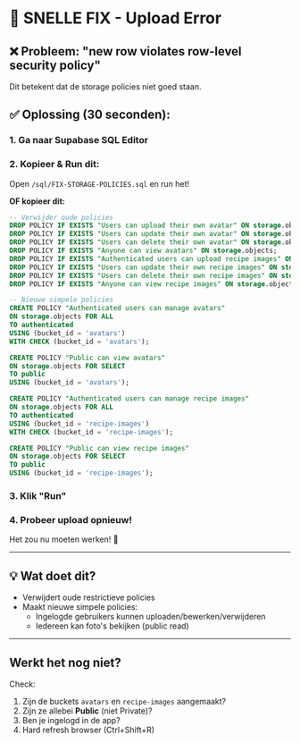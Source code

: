 # 🔧 SNELLE FIX - Upload Error

## ❌ Probleem: "new row violates row-level security policy"

Dit betekent dat de storage policies niet goed staan.

## ✅ Oplossing (30 seconden):

### 1. Ga naar Supabase SQL Editor

### 2. Kopieer & Run dit:

Open `/sql/FIX-STORAGE-POLICIES.sql` en run het!

**OF kopieer dit:**

```sql
-- Verwijder oude policies
DROP POLICY IF EXISTS "Users can upload their own avatar" ON storage.objects;
DROP POLICY IF EXISTS "Users can update their own avatar" ON storage.objects;
DROP POLICY IF EXISTS "Users can delete their own avatar" ON storage.objects;
DROP POLICY IF EXISTS "Anyone can view avatars" ON storage.objects;
DROP POLICY IF EXISTS "Authenticated users can upload recipe images" ON storage.objects;
DROP POLICY IF EXISTS "Users can update their own recipe images" ON storage.objects;
DROP POLICY IF EXISTS "Users can delete their own recipe images" ON storage.objects;
DROP POLICY IF EXISTS "Anyone can view recipe images" ON storage.objects;

-- Nieuwe simpele policies
CREATE POLICY "Authenticated users can manage avatars"
ON storage.objects FOR ALL
TO authenticated
USING (bucket_id = 'avatars')
WITH CHECK (bucket_id = 'avatars');

CREATE POLICY "Public can view avatars"
ON storage.objects FOR SELECT
TO public
USING (bucket_id = 'avatars');

CREATE POLICY "Authenticated users can manage recipe images"
ON storage.objects FOR ALL
TO authenticated
USING (bucket_id = 'recipe-images')
WITH CHECK (bucket_id = 'recipe-images');

CREATE POLICY "Public can view recipe images"
ON storage.objects FOR SELECT
TO public
USING (bucket_id = 'recipe-images');
```

### 3. Klik "Run"

### 4. Probeer upload opnieuw!

Het zou nu moeten werken! 🎉

---

## 💡 Wat doet dit?

- Verwijdert oude restrictieve policies
- Maakt nieuwe simpele policies:
  - Ingelogde gebruikers kunnen uploaden/bewerken/verwijderen
  - Iedereen kan foto's bekijken (public read)

---

## Werkt het nog niet?

Check:
1. Zijn de buckets `avatars` en `recipe-images` aangemaakt?
2. Zijn ze allebei **Public** (niet Private)?
3. Ben je ingelogd in de app?
4. Hard refresh browser (Ctrl+Shift+R)
